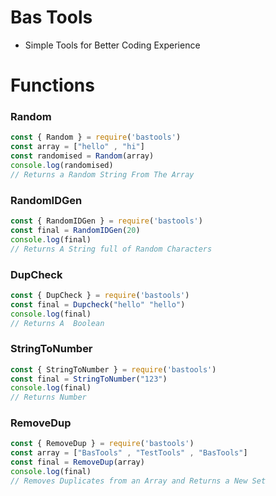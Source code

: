 # Bas Tools
- Simple Tools for Better Coding Experience
# Functions
### Random
```js
const { Random } = require('bastools')
const array = ["hello" , "hi"]
const randomised = Random(array)
console.log(randomised)
// Returns a Random String From The Array
```
### RandomIDGen 
```js
const { RandomIDGen } = require('bastools')
const final = RandomIDGen(20)
console.log(final)
// Returns A String full of Random Characters
```
### DupCheck 
```js
const { DupCheck } = require('bastools')
const final = Dupcheck("hello" "hello")
console.log(final)
// Returns A  Boolean
```
### StringToNumber
```js
const { StringToNumber } = require('bastools')
const final = StringToNumber("123")
console.log(final)
// Returns Number
```
### RemoveDup
```js
const { RemoveDup } = require('bastools')
const array = ["BasTools" , "TestTools" , "BasTools"]
const final = RemoveDup(array)
console.log(final)
// Removes Duplicates from an Array and Returns a New Set
```
